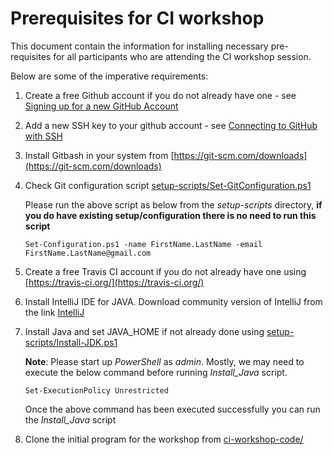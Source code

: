 # Prerequisites for CI workshop

This document contain the information for installing necessary pre-requisites for all participants who are attending the CI workshop session. 

Below are some of the imperative requirements:

1. Create a free Github account if you do not already have one - see [Signing up for a new GitHub Account](https://help.github.com/articles/signing-up-for-a-new-github-account/)

2. Add a new SSH key to your github account - see [Connecting to GitHub with SSH](https://help.github.com/articles/connecting-to-github-with-ssh/)

3. Install Gitbash in your system from [https://git-scm.com/downloads](https://git-scm.com/downloads)

4. Check Git configuration script [setup-scripts/Set-GitConfiguration.ps1](scripts/Set-GitConfiguration.ps1)

   Please run the above script as below from the *setup-scripts* directory, **if you do have existing setup/configuration there is no need to run this script**

   `Set-Configuration.ps1 -name FirstName.LastName -email FirstName.LastName@gmail.com`

5. Create a free Travis CI account if you do not already have one using [https://travis-ci.org/](https://travis-ci.org/)

6. Install IntelliJ IDE for JAVA. Download community version of IntelliJ from the link [IntelliJ](https://www.jetbrains.com/idea/download/index.html#section=windows)

7. Install Java and set JAVA_HOME if not already done using [setup-scripts/Install-JDK.ps1](setup-scripts/Install-Java.ps1)

   **Note**: Please start up *PowerShell* as *admin*. Mostly, we may need to execute the below command before running *Install_Java* script. 

   `Set-ExecutionPolicy Unrestricted`

   Once the above command has been executed successfully you can run the *Install_Java* script

8. Clone the initial program for the workshop from [ci-workshop-code/](ci-workshop-code/)

